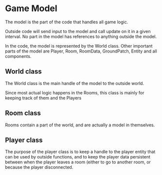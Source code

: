
# Game Model

The model is the part of the code that handles all game logic.

Outside code will send input to the model and call update on it in a given interval.
No part in the model has references to anything outside the model.

In the code, the model is represented by the World class.
Other important parts of the model are Player, Room, RoomData, GroundPatch, Entity and all components.


## World class

The World class is the main handle of the model to the outside world.

Since most actual logic happens in the Rooms, this class is mainly for keeping track of them and the Players

## Room class

Rooms contain a part of the world, and are actually a model in themselves.


## Player class 

The purpose of the player class is to keep a handle to the player entity that can be used by outside functions, and to keep the player data persistent between when the player leaves a room (either to go to another room, or because the player disconnected.

